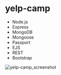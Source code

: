 # yelp-camp

- Node.js
- Express
- MongoDB
- Mongoose
- Passport
- EJS
- REST
- Bootstrap

![yelp-camp_screenshot](https://user-images.githubusercontent.com/34710484/39088403-952d8a72-45ca-11e8-93e3-7eb7050a73be.jpg)

